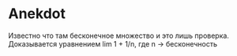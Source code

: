 # Anekdot
Известно что там бесконечное множество и это лишь проверка. Доказывается уравнением 
lim 1 + 1/n, где n -> бесконечность
